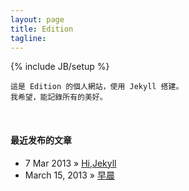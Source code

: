 ```yaml
---
layout: page
title: Edition
tagline: 
---
```

{% include JB/setup %}

    這是 Edition 的個人網站，使用 Jekyll 搭建。
    我希望，能記錄所有的美好。

</br>

#### 最近发布的文章 ####

* 7 Mar 2013 » [Hi,Jekyll](http://edition.github.com/2013/03/07/Hi-Jekyll/)
* March 15, 2013 » [早晨](http://edition.github.com/2013/03/15/%E6%97%A9%E6%99%A8/)